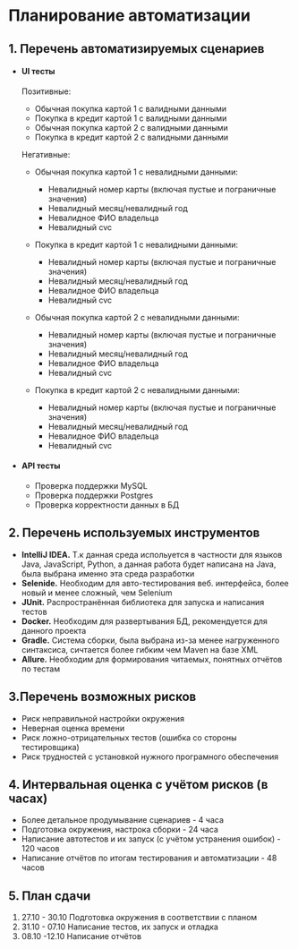 # Планирование автоматизации

## 1. Перечень автоматизируемых сценариев
      
- #### UI тесты

   Позитивные:
    - Обычная покупка картой 1 с валидными данными
    - Покупка в кредит картой 1 с валидными данными
    - Обычная покупка картой 2 с валидными данными
    - Покупка в кредит картой 2 с валидными данными 

   Негативные:
    + Обычная покупка картой 1 с невалидными данными:
		- Невалидный номер карты (включая пустые и пограничные значения)
		- Невалидный месяц/невалидный год
		- Невалидное ФИО владельца
		- Невалидный cvc
		
    + Покупка в кредит картой 1 с невалидными данными:
		- Невалидный номер карты (включая пустые и пограничные значения)
		- Невалидный месяц/невалидный год
		- Невалидное ФИО владельца
		- Невалидный cvc
        
    + Обычная покупка картой 2 с невалидными данными:
		- Невалидный номер карты (включая пустые и пограничные значения)
		- Невалидный месяц/невалидный год
		- Невалидное ФИО владельца
		- Невалидный cvc
        
    + Покупка в кредит картой 2 с невалидными данными:
		- Невалидный номер карты (включая пустые и пограничные значения)
		- Невалидный месяц/невалидный год
		- Невалидное ФИО владельца
		- Невалидный cvc

- #### API тесты

    - Проверка поддержки MySQL
    - Проверка поддержки Postgres
    - Проверка корректности данных в БД

## 2. Перечень используемых инструментов


* **IntelliJ IDEA.** Т.к данная среда испольуется в частности для языков Java, JavaScript, Python, а данная работа будет написана на Java, была выбрана именно эта среда разработки
* **Selenide.** Необходим для авто-тестирования веб. интерфейса, более новый и менее сложный, чем Selenium
* **JUnit.** Распространённая библиотека для запуска и написания тестов
* **Docker.**  Необходим для развертывания БД, рекомендуется для данного проекта 
* **Gradle.** Cистема сборки, была выбрана из-за менее нагруженного синтаксиса, сичтается более гибким чем Maven на базе XML
* **Allure.** Необходим для формирования читаемых, понятных отчётов по тестам 

 
## 3.Перечень возможных рисков
 
* Риск неправильной настройки окружения
* Неверная оценка времени
* Риск ложно-отрицательных тестов (ошибка со стороны тестировщика)
* Риск трудностей с установкой нужного програмного обеспечения


## 4. Интервальная оценка с учётом рисков (в часах)
* Более детальное продумывание сценариев - 4 часа
* Подготовка окружения, настрока сборки - 24 часа
* Написание автотестов и их запуск (с учётом устранения ошибок) - 120 часов
* Написание отчётов по итогам тестирования и автоматизации - 48 часов

 
## 5. План сдачи 
1. 27.10 - 30.10 Подготовка окружения в соответствии с планом
1. 31.10 - 07.10 Написание тестов, их запуск и отладка
1. 08.10 -12.10 Написание отчётов 